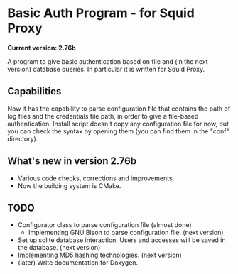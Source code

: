 Basic Auth Program - for Squid Proxy
=======================

**Current version: 2.76b**

A program to give basic authentication based on file and (in the next version) database queries. In particular it is written for Squid Proxy.

Capabilities
-----

Now it has the capability to parse configuration file that contains the path of log files and the credentials file path, in order to give a file-based authentication.
Install script doesn't copy any configuration file for now, but you can check the syntax by opening them (you can find them in the "conf" directory).

What's new in version 2.76b
-----

* Various code checks, corrections and improvements.
* Now the building system is CMake.

TODO
-----

* Configurator class to parse configuration file (almost done)
  * Implementing GNU Bison to parse configuration file. (next version)
* Set up sqlite database interaction. Users and accesses will be saved in the database. (next version)
* Implementing MD5 hashing technologies. (next version)
* (later) Write documentation for Doxygen.
